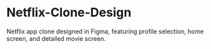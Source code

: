 # Netflix-Clone-Design
Netflix app clone designed in Figma, featuring profile selection, home screen, and detailed movie screen.
